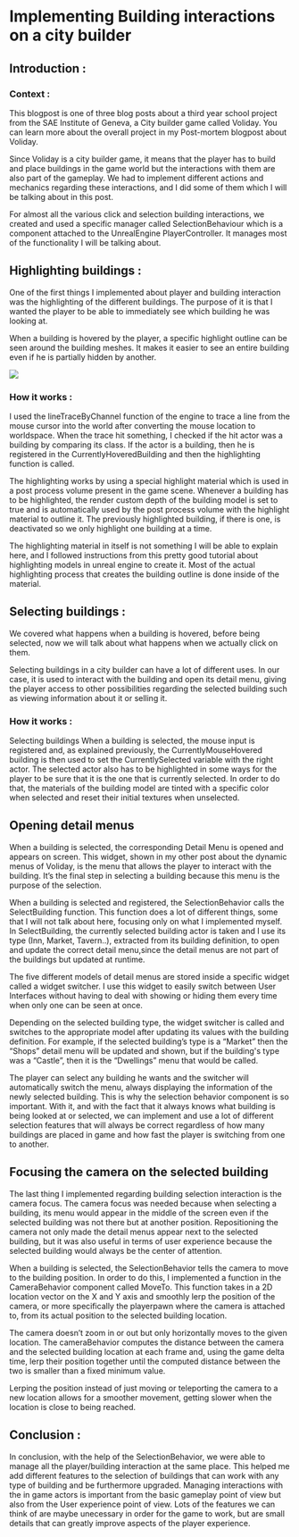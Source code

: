 # Implementing Building interactions on a city builder
## Introduction :

### Context :
This blogpost is one of three blog posts about a third year school project from the SAE Institute of Geneva, a City builder game called Voliday. You can learn more about the overall project in my Post-mortem blogpost about Voliday.

Since Voliday is a city builder game, it means that the player has to build and place buildings in the game world but the interactions with them are also part of the gameplay. We had to implement different actions and mechanics regarding these interactions, and I did some of them which I will be talking about in this post.

For almost all the various click and selection building interactions, we created and used a specific manager called SelectionBehaviour which is a component attached to the UnrealEngine PlayerController. It manages most of the functionality I will be talking about.

## Highlighting buildings :
One of the first things I implemented about player and building interaction was the highlighting of the different buildings. The purpose of it is that I wanted the player to be able to immediately see which building he was looking at.

When a building is hovered by the player, a specific highlight outline can be seen around the building meshes. It makes it easier to see an entire building even if he is partially hidden by another.

![](https://marvinschrd.github.io/VolidayPostMortem/images/DetailMenuWhenSelected.png)

### How it works :
I used the lineTraceByChannel function of the engine to trace a line from the mouse cursor into the world after converting the mouse location to worldspace.
When the trace hit something, I checked if the hit actor was a building by comparing its class. If the actor is a building, then he is registered in the CurrentlyHoveredBuilding and then the highlighting function is called.

The highlighting works by using a special highlight material which is used in a post process volume present in the game scene. Whenever a building has to be highlighted, the render custom depth of the building model is set to true and is automatically used by the post process volume with the highlight material to outline it. The previously highlighted building, if there is one, is deactivated so we only highlight one building at a time.

The highlighting material in itself is not something I will be able to explain here, and I followed instructions from this pretty good tutorial about highlighting models in unreal engine to create it. Most of the actual highlighting process that creates the building outline is done inside of the material.


## Selecting buildings :
We covered what happens when a building is hovered, before being selected, now we will talk about what happens when we actually click on them.

Selecting buildings in a city builder can have a lot of different uses. In our case, it is used to interact with the building and open its detail menu, giving the player access to other possibilities regarding the selected building such as viewing information about it or selling it.

### How it works :
Selecting buildings
When a building is selected, the mouse input is registered and, as explained previously, the CurrentlyMouseHovered building is then used to set the CurrentlySelected variable with the right actor. The selected actor also has to be highlighted in some ways for the player to be sure that it is the one that is currently selected. In order to do that, the materials of the building model are tinted with a specific color when selected and reset their initial textures when unselected.

## Opening detail menus
When a building is selected, the corresponding Detail Menu is opened and appears on screen. This widget, shown in my other post about the dynamic menus of Voliday, is the menu that allows the player to interact with the building. It’s the final step in selecting a building because this menu is the purpose of the selection. 

When a building is selected and registered, the SelectionBehavior calls the SelectBuilding function. This function does a lot of different things, some that I will not talk about here, focusing only on what I implemented myself. In SelectBuilding, the currently selected building actor is taken and I use its type (Inn, Market, Tavern..), extracted from its building definition, to open and update the correct detail menu,since the detail menus are not part of the buildings but updated at runtime. 

The five different models of detail menus are stored inside a specific widget called a widget switcher. I use this widget to easily switch between User Interfaces without having to deal with showing or hiding them every time when only one can be seen at once.

Depending on the selected building type, the widget switcher is called and switches to the appropriate model after updating its values with the building definition. For example, if the selected building’s type is a “Market” then the “Shops” detail menu will be updated and shown, but if the building's type was a “Castle”, then it is the “Dwellings” menu that would be called.

The player can select any building he wants and the switcher will automatically switch the menu, always displaying the information of the newly selected building. This is why the selection behavior component is so important. With it, and with the fact that it always knows what building is being looked at or selected, we can implement and use a lot of different selection features that will always be correct regardless of how many buildings are placed in game and how fast the player is switching from one to another.





## Focusing the camera on the selected building
The last thing I implemented regarding building selection interaction is the camera focus. The camera focus was needed because when selecting a building, its menu would appear in the middle of the screen even if the selected building was not there but at another position. Repositioning the camera not only made the detail menus appear next to the selected building, but it was also useful in terms of user experience because the selected building would always be the center of attention. 

When a building is selected, the SelectionBehavior tells the camera to move to the building position. In order to do this, I implemented a function in the CameraBehavior component called MoveTo. This function takes in a 2D location vector on the X and Y axis and smoothly lerp the position of the camera, or more specifically the playerpawn where the camera is attached to, from its actual position to the selected building location.

The camera doesn’t zoom in or out but only horizontally moves to the given location. The cameraBehavior computes the distance between the camera and the selected building location at each frame and, using the game delta time, lerp their position together until the computed distance between the two is smaller than a fixed minimum value.





Lerping the position instead of just moving or teleporting the camera to a new location allows for a smoother movement, getting slower when the location is close to being reached.	

## Conclusion :
In conclusion, with the help of the SelectionBehavior, we were able to manage all the player/building interaction at the same place. This helped me add different features to the selection of buildings that can work with any type of building and be furthermore upgraded. Managing interactions with the in game actors is important from the basic gameplay point of view but also from the User experience point of view. Lots of the features we can think of are maybe unecessary in order for the game to work, but are small details that can greatly improve aspects of the player experience.

